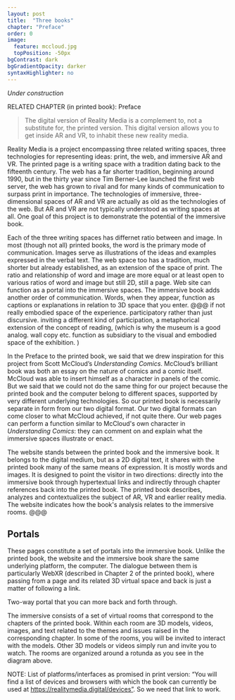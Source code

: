 ```yaml
---
layout: post
title:  "Three books"
chapter: "Preface"
order: 0
image:
  feature: mccloud.jpg
  topPosition: -50px
bgContrast: dark
bgGradientOpacity: darker
syntaxHighlighter: no
---
```


_Under construction_

RELATED CHAPTER (in printed book): Preface


<blockquote>The digital version of Reality Media is a complement to, not a substitute for, the printed version. This digital version allows you to get inside AR and VR, to inhabit these new reality media.</blockquote>

Reality Media is a project encompassing three related writing spaces, three technologies for representing ideas: print, the web, and immersive AR and VR. The printed page is a writing space with a tradition dating back to the fifteenth century. The web has a far shorter tradition, beginning around 1990, but in the thirty year since Tim Berner-Lee launched the first web server, the web has grown to rival and for many kinds of communication to surpass print in importance. The technologies of immersive, three-dimensional spaces of AR and VR are actually as old as the technologies of the web. But AR and VR are not typically understood as writing spaces at all. One goal of this project is to demonstrate the potential of the immersive book. 

Each of the three writing spaces has differnet ratio between and image. In most (though not all) printed books, the word is the primary mode of communication. Images serve as illustrations of the ideas and examples expressed in the verbal text. The web space too has a tradition, much shorter but already established, as an extension of the space of print. The ratio and relationship of word and image are more equal or at least open to various ratios of word and image but still 2D, still a page. Web site can function as a portal into the immersive spaces.  The immersive book adds another order of communication. Words, when they appear, function as captions or explanations in relation to 3D space that you enter. @@@ if not really embodied space of the experience. participatory rather than just discursive. inviting a different kind of participation, a metaphorical extension of the concept of reading, (which is why the museum is a good analog. wall copy etc. function as subsidiary to the visual and embodied space of the exhibition. ) 


In the Preface to the printed book, we said that we drew inspiration for this project from Scott McCloud’s <i>Understanding Comics</i>. McCloud’s brilliant book was both an essay on the nature of comics and a comic itself. McCloud was able to insert himself as a character in panels of the comic. But we said that we could not do the same thing for our project because the printed book and the computer belong to different spaces, supported by very different underlying technologies. So our printed book is necessarily separate in form from our two digital format.  Our two digital formats can come closer to what McCloud achieved, if not quite there. Our web pages can perform a function similar to McCloud's own character in <i>Understanding Comics</i>: they can comment on and explain what the immersive spaces illustrate or enact. 

The website stands between the printed book and the immersive book. It belongs to the digital medium, but as a 2D digital text, it shares with the printed book many of the same means of expression. It is mostly words and images. It is designed to point the visitor in two directions: directly into the immersive book through hypertextual links and indirectly through chapter references back into the printed book. The printed book describes, analyzes and contextualizes the subject of AR, VR and earlier reality media. The website indicates how the book's analysis relates to the immersive rooms. @@@

<h2>Portals</h2>
These pages constitute a set of portals into the immersive book. Unlike the printed book, the website and the immersive book share the same underlying platform, the computer. The dialogue between them is particularly WebXR (described in Chapter 2 of the printed book), where passing from a page and its related 3D virtual space and back is just a matter of following a link. 

Two-way portal that you can more back and forth through.



<div class="img img--fullContainer img--16xLeading" style="background-image: url({{ site.baseurl_book_img }}Rotunda-layout.png);"></div>

The immersive consists of a set of virtual rooms that correspond to the chapters of the printed book. Within each room are 3D models, videos, images, and text related to the themes and issues raised in the corresponding chapter. In some of the rooms, you will be invited to interact with the models. Other 3D models or videos simply run and invite you to watch. The rooms are organized around a rotunda as you see in the diagram above. 


<div class="img img--fullContainer img--14xLeading" style="background-image: url({{ site.baseurl_book_img }}intro-room.png);"></div>



NOTE: List of platforms/interfaces as promised in print version: “You will find a list of devices and browsers with which the book can currently be used at https://realitymedia.digital/devices”. So we need that link to work. 

